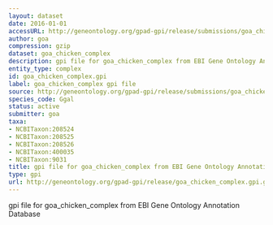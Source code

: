 ```yaml
---
layout: dataset
date: 2016-01-01
accessURL: http://geneontology.org/gpad-gpi/release/submissions/goa_chicken_complex.gpi.gz
author: goa
compression: gzip
dataset: goa_chicken_complex
description: gpi file for goa_chicken_complex from EBI Gene Ontology Annotation Database
entity_type: complex
id: goa_chicken_complex.gpi
label: goa_chicken_complex gpi file
source: http://geneontology.org/gpad-gpi/release/submissions/goa_chicken_complex.gpi.gz
species_code: Ggal
status: active
submitter: goa
taxa:
- NCBITaxon:208524
- NCBITaxon:208525
- NCBITaxon:208526
- NCBITaxon:400035
- NCBITaxon:9031
title: gpi file for goa_chicken_complex from EBI Gene Ontology Annotation Database
type: gpi
url: http://geneontology.org/gpad-gpi/release/goa_chicken_complex.gpi.gz
---
```


gpi file for goa_chicken_complex from EBI Gene Ontology Annotation Database